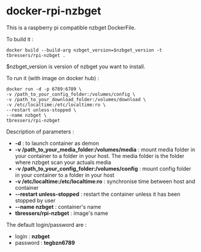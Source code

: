 # docker-rpi-nzbget

This is a raspberry pi compatible nzbget DockerFile.

To build it :

    docker build --build-arg nzbget_version=$nzbget_version -t tbressers/rpi-nzbget .

$nzbget_version is version of nzbget you want to install.

To run it (with image on docker hub) :

    docker run -d -p 6789:6789 \
    -v /path_to_your_config_folder:/volumes/config \
    -v /path_to_your_download_folder:/volumes/download \
    -v /etc/localtime:/etc/localtime:ro \
    --restart unless-stopped \
    --name nzbget \
    tbressers/rpi-nzbget

Description of parameters :
  - **-d** : to launch container as demon
  - **-v /path_to_your_media_folder:/volumes/media** : mount media folder in your container to a folder in your host. The media folder is the folder where nzbget scan your actuals media
  - **-v /path_to_your_config_folder:/volumes/config** : mount config folder in your container to a folder in your host
  - **-v /etc/localtime:/etc/localtime:ro** : synchronise time between host and container
  - **--restart unless-stopped** : restart the container unless it has been stopped by user
  - **--name nzbget** : container's name
  - **tbressers/rpi-nzbget** : image's name

The default login/password are :
  - login : **nzbget**
  - password : **tegbzn6789**

